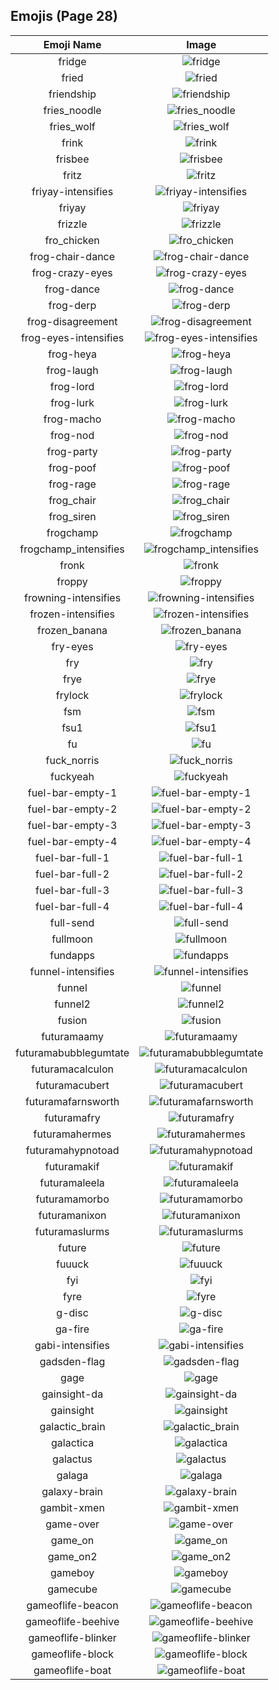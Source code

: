 
  ## Emojis (Page 28)
  |Emoji Name|Image|
  | :-: | :-: |
  |fridge| ![fridge](/output/fridge.jpg)|
  |fried| ![fried](/output/fried.jpg)|
  |friendship| ![friendship](/output/friendship.gif)|
  |fries_noodle| ![fries_noodle](/output/fries_noodle.png)|
  |fries_wolf| ![fries_wolf](/output/fries_wolf.png)|
  |frink| ![frink](/output/frink.png)|
  |frisbee| ![frisbee](/output/frisbee.png)|
  |fritz| ![fritz](/output/fritz.png)|
  |friyay-intensifies| ![friyay-intensifies](/output/friyay-intensifies.gif)|
  |friyay| ![friyay](/output/friyay.png)|
  |frizzle| ![frizzle](/output/frizzle.jpg)|
  |fro_chicken| ![fro_chicken](/output/fro_chicken.png)|
  |frog-chair-dance| ![frog-chair-dance](/output/frog-chair-dance.gif)|
  |frog-crazy-eyes| ![frog-crazy-eyes](/output/frog-crazy-eyes.gif)|
  |frog-dance| ![frog-dance](/output/frog-dance.gif)|
  |frog-derp| ![frog-derp](/output/frog-derp.png)|
  |frog-disagreement| ![frog-disagreement](/output/frog-disagreement.gif)|
  |frog-eyes-intensifies| ![frog-eyes-intensifies](/output/frog-eyes-intensifies.gif)|
  |frog-heya| ![frog-heya](/output/frog-heya.gif)|
  |frog-laugh| ![frog-laugh](/output/frog-laugh.png)|
  |frog-lord| ![frog-lord](/output/frog-lord.png)|
  |frog-lurk| ![frog-lurk](/output/frog-lurk.gif)|
  |frog-macho| ![frog-macho](/output/frog-macho.gif)|
  |frog-nod| ![frog-nod](/output/frog-nod.gif)|
  |frog-party| ![frog-party](/output/frog-party.gif)|
  |frog-poof| ![frog-poof](/output/frog-poof.gif)|
  |frog-rage| ![frog-rage](/output/frog-rage.gif)|
  |frog_chair| ![frog_chair](/output/frog_chair.png)|
  |frog_siren| ![frog_siren](/output/frog_siren.gif)|
  |frogchamp| ![frogchamp](/output/frogchamp.png)|
  |frogchamp_intensifies| ![frogchamp_intensifies](/output/frogchamp_intensifies.gif)|
  |fronk| ![fronk](/output/fronk.png)|
  |froppy| ![froppy](/output/froppy.png)|
  |frowning-intensifies| ![frowning-intensifies](/output/frowning-intensifies.gif)|
  |frozen-intensifies| ![frozen-intensifies](/output/frozen-intensifies.gif)|
  |frozen_banana| ![frozen_banana](/output/frozen_banana.png)|
  |fry-eyes| ![fry-eyes](/output/fry-eyes.gif)|
  |fry| ![fry](/output/fry.png)|
  |frye| ![frye](/output/frye.jpg)|
  |frylock| ![frylock](/output/frylock.gif)|
  |fsm| ![fsm](/output/fsm.gif)|
  |fsu1| ![fsu1](/output/fsu1.png)|
  |fu| ![fu](/output/fu.png)|
  |fuck_norris| ![fuck_norris](/output/fuck_norris.png)|
  |fuckyeah| ![fuckyeah](/output/fuckyeah.png)|
  |fuel-bar-empty-1| ![fuel-bar-empty-1](/output/fuel-bar-empty-1.png)|
  |fuel-bar-empty-2| ![fuel-bar-empty-2](/output/fuel-bar-empty-2.png)|
  |fuel-bar-empty-3| ![fuel-bar-empty-3](/output/fuel-bar-empty-3.png)|
  |fuel-bar-empty-4| ![fuel-bar-empty-4](/output/fuel-bar-empty-4.png)|
  |fuel-bar-full-1| ![fuel-bar-full-1](/output/fuel-bar-full-1.png)|
  |fuel-bar-full-2| ![fuel-bar-full-2](/output/fuel-bar-full-2.png)|
  |fuel-bar-full-3| ![fuel-bar-full-3](/output/fuel-bar-full-3.png)|
  |fuel-bar-full-4| ![fuel-bar-full-4](/output/fuel-bar-full-4.png)|
  |full-send| ![full-send](/output/full-send.jpg)|
  |fullmoon| ![fullmoon](/output/fullmoon.png)|
  |fundapps| ![fundapps](/output/fundapps.png)|
  |funnel-intensifies| ![funnel-intensifies](/output/funnel-intensifies.gif)|
  |funnel| ![funnel](/output/funnel.png)|
  |funnel2| ![funnel2](/output/funnel2.png)|
  |fusion| ![fusion](/output/fusion.png)|
  |futuramaamy| ![futuramaamy](/output/futuramaamy.png)|
  |futuramabubblegumtate| ![futuramabubblegumtate](/output/futuramabubblegumtate.png)|
  |futuramacalculon| ![futuramacalculon](/output/futuramacalculon.png)|
  |futuramacubert| ![futuramacubert](/output/futuramacubert.png)|
  |futuramafarnsworth| ![futuramafarnsworth](/output/futuramafarnsworth.png)|
  |futuramafry| ![futuramafry](/output/futuramafry.png)|
  |futuramahermes| ![futuramahermes](/output/futuramahermes.png)|
  |futuramahypnotoad| ![futuramahypnotoad](/output/futuramahypnotoad.gif)|
  |futuramakif| ![futuramakif](/output/futuramakif.png)|
  |futuramaleela| ![futuramaleela](/output/futuramaleela.png)|
  |futuramamorbo| ![futuramamorbo](/output/futuramamorbo.png)|
  |futuramanixon| ![futuramanixon](/output/futuramanixon.png)|
  |futuramaslurms| ![futuramaslurms](/output/futuramaslurms.png)|
  |future| ![future](/output/future.png)|
  |fuuuck| ![fuuuck](/output/fuuuck.png)|
  |fyi| ![fyi](/output/fyi.png)|
  |fyre| ![fyre](/output/fyre.png)|
  |g-disc| ![g-disc](/output/g-disc.png)|
  |ga-fire| ![ga-fire](/output/ga-fire.gif)|
  |gabi-intensifies| ![gabi-intensifies](/output/gabi-intensifies.gif)|
  |gadsden-flag| ![gadsden-flag](/output/gadsden-flag.jpg)|
  |gage| ![gage](/output/gage.png)|
  |gainsight-da| ![gainsight-da](/output/gainsight-da.png)|
  |gainsight| ![gainsight](/output/gainsight.png)|
  |galactic_brain| ![galactic_brain](/output/galactic_brain.png)|
  |galactica| ![galactica](/output/galactica.png)|
  |galactus| ![galactus](/output/galactus.gif)|
  |galaga| ![galaga](/output/galaga.png)|
  |galaxy-brain| ![galaxy-brain](/output/galaxy-brain.png)|
  |gambit-xmen| ![gambit-xmen](/output/gambit-xmen.gif)|
  |game-over| ![game-over](/output/game-over.png)|
  |game_on| ![game_on](/output/game_on.jpg)|
  |game_on2| ![game_on2](/output/game_on2.jpg)|
  |gameboy| ![gameboy](/output/gameboy.gif)|
  |gamecube| ![gamecube](/output/gamecube.png)|
  |gameoflife-beacon| ![gameoflife-beacon](/output/gameoflife-beacon.gif)|
  |gameoflife-beehive| ![gameoflife-beehive](/output/gameoflife-beehive.png)|
  |gameoflife-blinker| ![gameoflife-blinker](/output/gameoflife-blinker.gif)|
  |gameoflife-block| ![gameoflife-block](/output/gameoflife-block.png)|
  |gameoflife-boat| ![gameoflife-boat](/output/gameoflife-boat.png)|
  